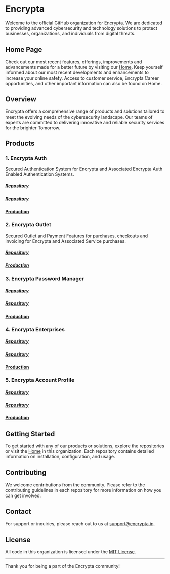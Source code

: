 # Encrypta

Welcome to the official GitHub organization for Encrypta. We are dedicated to providing advanced cybersecurity and technology solutions to protect businesses, organizations, and individuals from digital threats.


## Home Page

Check out our most recent features, offerings, improvements and advancements made for a better future by visiting our [Home](http://www.encrypta.in). Keep yourself informed about our most recent developments and enhancements to increase your online safety. Access to customer service, Encrypta Career opportunities, and other important information can also be found on Home.

## Overview

Encrypta offers a comprehensive range of products and solutions tailored to meet the evolving needs of the cybersecurity landscape. Our teams of experts are committed to delivering innovative and reliable security services for the brighter Tomorrow.

## Products

### 1. Encrypta Auth
Secured Authentication System for Encrypta and Associated Encrypta Auth Enabled Authentication Systems.
##### [Repository](https://github.com/EncryptaIN/ENCRYPTA.IN_APPLICATION-Encrypta_Auth)
##### [Repository](https://github.com/EncryptaIN/Encrypta-in_Client-App-Encrypta_Auth)
#### [Production](http://accounts.encrypta.in/)

### 2. Encrypta Outlet

Secured Outlet and Payment Features for purchases, checkouts and invoicing for Encrypta and Associated Service purchases.
##### [Repository](https://github.com/EncryptaIN/ENCRYPTA.IN_APPLICATION-OUTLET)
##### [Production](http://outlet.encrypta.in/)


### 3. Encrypta Password Manager


##### [Repository](https://github.com/EncryptaIN/ENCRYPTA.IN_APPLICATION-Password_Manager)
##### [Repository](https://github.com/EncryptaIN/Encrypta-in_Client-App_Password_Manager)
#### [Production](http://passwordmanager.encrypta.in/)



### 4. Encrypta Enterprises


##### [Repository](https://github.com/EncryptaIN/ENCRYPTA.IN_APPLICATION-Enterprise)
##### [Repository](https://github.com/EncryptaIN/Enterprise-Application)
#### [Production](http://enterprises.encrypta.in/)



### 5. Encrypta Account Profile

##### [Repository](https://github.com/EncryptaIN/ENCRYPTA.IN_APPLICATION-Encrypta_Auth)
##### [Repository](https://github.com/EncryptaIN/Encrypta-in_Client-App-User_Profile)
#### [Production](http://accounts.encrypta.in/Account)

<!--
## Solutions

### 1. Incident Response
Rapid response services to help organizations effectively manage and recover from cyber incidents.

### 2. Penetration Testing
Comprehensive security assessments to identify and mitigate vulnerabilities within your IT infrastructure.

### 3. Compliance Services
Helping businesses adhere to industry standards and regulations to ensure robust security practices.

## Learning Resources

### 1. Webinars
Interactive sessions led by our experts covering the latest trends and best practices in cybersecurity.

### 2. Documentation
Detailed guides and manuals for all our products and solutions to help you get started and make the most of our offerings.

### 3. Blog
Insights, updates, and articles on various topics related to cybersecurity and technology.
-->

## Getting Started

To get started with any of our products or solutions, explore the repositories or visit the [Home](HTTP://encrypta.in) in this organization. Each repository contains detailed information on installation, configuration, and usage.

## Contributing

We welcome contributions from the community. Please refer to the contributing guidelines in each repository for more information on how you can get involved.

## Contact

For support or inquiries, please reach out to us at [support@encrypta.in](mailto:support@encrypta.in).

## License

All code in this organization is licensed under the [MIT License](LICENSE).

---

Thank you for being a part of the Encrypta community!

